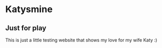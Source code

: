 # Katysmine
## Just for play
This is just a little testing website that shows my love for my wife Katy :)
